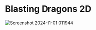 # Blasting Dragons 2D


![Screenshot 2024-11-01 011944](https://github.com/user-attachments/assets/20f6f60a-7e84-4e33-8e44-e318f1c258da)
